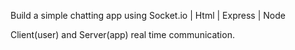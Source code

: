 
Build a simple chatting app using Socket.io | Html | Express | Node

Client(user) and Server(app) real time communication.
